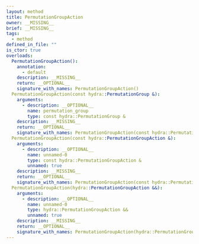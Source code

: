 ```yaml
---
layout: method
title: PermutationGroupAction
owner: __MISSING__
brief: __MISSING__
tags:
  - method
defined_in_file: ""
is_ctor: true
overloads:
  PermutationGroupAction():
    annotation:
      - default
    description: __MISSING__
    return: __OPTIONAL__
    signature_with_names: PermutationGroupAction()
  PermutationGroupAction(const hydra::PermutationGroup &):
    arguments:
      - description: __OPTIONAL__
        name: permutation_group
        type: const hydra::PermutationGroup &
    description: __MISSING__
    return: __OPTIONAL__
    signature_with_names: PermutationGroupAction(const hydra::PermutationGroup & permutation_group)
  PermutationGroupAction(const hydra::PermutationGroupAction &):
    arguments:
      - description: __OPTIONAL__
        name: unnamed-0
        type: const hydra::PermutationGroupAction &
        unnamed: true
    description: __MISSING__
    return: __OPTIONAL__
    signature_with_names: PermutationGroupAction(const hydra::PermutationGroupAction &)
  PermutationGroupAction(hydra::PermutationGroupAction &&):
    arguments:
      - description: __OPTIONAL__
        name: unnamed-0
        type: hydra::PermutationGroupAction &&
        unnamed: true
    description: __MISSING__
    return: __OPTIONAL__
    signature_with_names: PermutationGroupAction(hydra::PermutationGroupAction &&)
---
```

